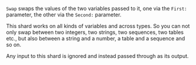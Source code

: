 `Swap` swaps the values of the two variables passed to it, one via the `First:` parameter, the other via the `Second:` parameter.

This shard works on all kinds of variables and across types. So you can not only swap between two integers, two strings, two sequences, two tables etc., but also between a string and a number, a table and a sequence and so on.

Any input to this shard is ignored and instead passed through as its output.
